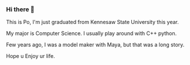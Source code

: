 ### Hi there 👋

This is Po, I'm just graduated from Kennesaw State University this year.

My major is Computer Science.
I usually play around with C++ python.

Few years ago, I was a model maker with Maya, but that was a long story. 

Hope u Enjoy ur life.

<!--
**lbgpaul/lbgpaul** is a ✨ _special_ ✨ repository because its `README.md` (this file) appears on your GitHub profile.

Here are some ideas to get you started:

- 🔭 I’m currently working on ...
- 🌱 I’m currently learning ...
- 👯 I’m looking to collaborate on ...
- 🤔 I’m looking for help with ...
- 💬 Ask me about ...
- 📫 How to reach me: ...
- 😄 Pronouns: ...
- ⚡ Fun fact: ...
-->

